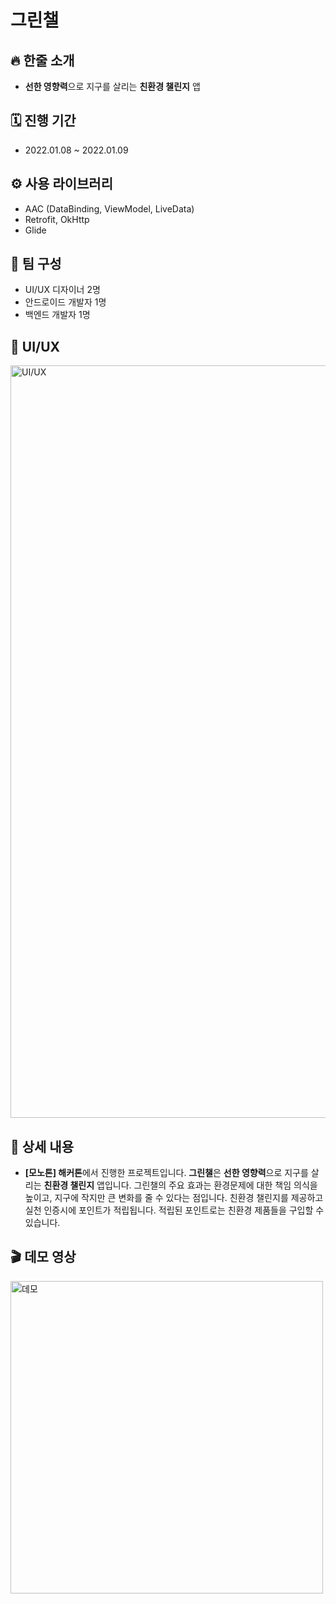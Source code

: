 # 그린챌

## 🔥 한줄 소개

- **선한 영향력**으로 지구를 살리는 **친환경 챌린지** 앱

## 🗓 진행 기간

-   2022.01.08 ~ 2022.01.09

## ⚙️ 사용 라이브러리

- AAC (DataBinding, ViewModel, LiveData)
- Retrofit, OkHttp
- Glide

## 👥 팀 구성

-   UI/UX 디자이너 2명
-   안드로이드 개발자 1명
-   백엔드 개발자 1명

## 🎨 UI/UX

<img width="1204" alt="UI/UX" src="https://user-images.githubusercontent.com/74812188/148710519-2229d45a-5b6e-4ebf-945f-a75b6a06da8e.png">

## 📖 상세 내용

-   **[모노톤] 해커톤**에서 진행한 프로젝트입니다. **그린챌**은 **선한 영향력**으로 지구를 살리는 **친환경 챌린지** 앱입니다. 그린챌의 주요 효과는 환경문제에 대한 책임 의식을 높이고, 지구에 작지만 큰 변화를 줄 수 있다는 점입니다. 친환경 챌린지를 제공하고 실천 인증시에 포인트가 적립됩니다. 적립된 포인트로는 친환경 제품들을 구입할 수 있습니다.

## 🎬 데모 영상

<img height="500" alt="데모" src="https://user-images.githubusercontent.com/74812188/148710879-72380429-7608-4acd-9c7d-0aec7dd228e3.gif">
